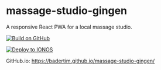 # massage-studio-gingen
A responsive React PWA for a local massage studio.  

[![Build on GitHub](https://github.com/BaderTim/massage-studio-gingen/actions/workflows/node.js.yml/badge.svg?branch=main)](https://github.com/BaderTim/massage-studio-gingen/actions/workflows/node.js.yml)  
  
[![Deploy to IONOS](https://github.com/BaderTim/massage-studio-gingen/actions/workflows/manual-deploy.yml/badge.svg?branch=main)](https://github.com/BaderTim/massage-studio-gingen/actions/workflows/manual-deploy.yml)
  
GitHub.io: https://badertim.github.io/massage-studio-gingen/
